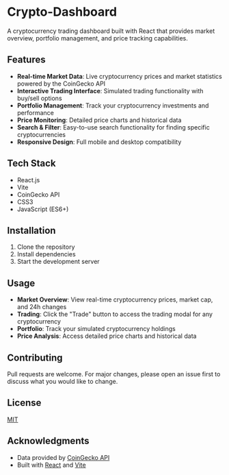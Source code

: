 # Crypto-Dashboard
A cryptocurrency trading dashboard built with React that provides market overview, portfolio management, and price tracking capabilities.

## Features

- **Real-time Market Data**: Live cryptocurrency prices and market statistics powered by the CoinGecko API
- **Interactive Trading Interface**: Simulated trading functionality with buy/sell options
- **Portfolio Management**: Track your cryptocurrency investments and performance
- **Price Monitoring**: Detailed price charts and historical data
- **Search & Filter**: Easy-to-use search functionality for finding specific cryptocurrencies
- **Responsive Design**: Full mobile and desktop compatibility

## Tech Stack

- React.js
- Vite
- CoinGecko API
- CSS3
- JavaScript (ES6+)

## Installation

1. Clone the repository
2. Install dependencies
3. Start the development server
## Usage

- **Market Overview**: View real-time cryptocurrency prices, market cap, and 24h changes
- **Trading**: Click the "Trade" button to access the trading modal for any cryptocurrency
- **Portfolio**: Track your simulated cryptocurrency holdings
- **Price Analysis**: Access detailed price charts and historical data

## Contributing

Pull requests are welcome. For major changes, please open an issue first to discuss what you would like to change.

## License

[MIT](https://choosealicense.com/licenses/mit/)

## Acknowledgments

- Data provided by [CoinGecko API](https://www.coingecko.com/en/api)
- Built with [React](https://reactjs.org/) and [Vite](https://vitejs.dev/)

